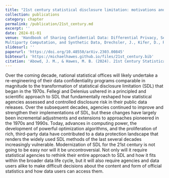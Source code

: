 ```yaml
---
title: "21st century statistical disclosure limitation: motivations and challenges"
collection: publications
category: chapter
permalink: /publication/21st_century.md
excerpt: ''
date: 2024-01-01
venue: 'Handbook of Sharing Confidential Data: Differential Privacy, Secure
Multiparty Computation, and Synthetic Data, Drechsler, J., Kifer, D., Reiter, J., and Slavković, A. (Eds.),  CRC Press'
slidesurl: ''
paperurl: 'https://doi.org/10.48550/arXiv.2303.00845'
bibtexurl: 'https://michaelhawes.github.io/files/21st_century.bib'
citation: 'Abowd, J. M., & Hawes, M. B. (2024). 21st Century Statistical Disclosure Limitation: Motivations and Challenges. In Handbook of Sharing Confidential Data (pp. 24-36). Chapman and Hall/CRC.'
---
```


Over the coming decade, national statistical offices will likely undertake a re-engineering of their data confidentiality programs comparable in magnitude to the transformation of statistical disclosure limitation (SDL) that began in the 1970s. Fellegi and Delenius ushered in a principled and scientific approach to SDL that fundamentally reshaped how statistical agencies assessed and controlled disclosure risk in their public data releases. Over the subsequent decades, agencies continued to improve and strengthen their implementations of SDL, but these changes have largely been incremental adjustments and extensions to approaches pioneered in the 1970s and 1990s. Today, advances in computing power, the development of powerful optimization algorithms, and the proliferation of rich, third-party data have contributed to a data protection landscape that renders the widely used SDL methods of the last several decades increasingly vulnerable. Modernization of SDL for the 21st century is not going to be easy nor will it be uncontroversial. Not only will it require statistical agencies to rethink their entire approach to SDL and how it fits within the broader data life cycle, but it will also require agencies and data users alike to make difficult decisions about the content and form of official statistics and how data users can access them.

